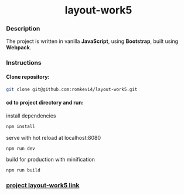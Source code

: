 <h1 align="center">
    layout-work5
</h1>

### Description
The project is written in vanilla **JavaScript**, using **Bootstrap**, built using **Webpack**.

### Instructions

#### Clone repository:

```bash
git clone git@github.com:romkevi4/layout-work5.git
```

#### cd to project directory and run:

install dependencies

```bash
npm install
```

serve with hot reload at localhost:8080
```bash
npm run dev
```

build for production with minification
```bash
npm run build
```

### [project layout-work5 link](https://romkevi4.github.io/layout-work5)